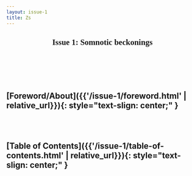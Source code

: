 ```yaml
---
layout: issue-1
title: Zs
---
```


<center>
    <h2 style="font-family: 'Abril Fatface', cursive;">
        Issue 1: Somnotic beckonings
    </h2>
</center>
    

<br/><br/><br/><br/>

## [Foreword/About]({{'/issue-1/foreword.html' | relative_url}}){: style="text-slign: center;" }
<br/><br/>
## [Table of Contents]({{'/issue-1/table-of-contents.html' | relative_url}}){: style="text-slign: center;" }
